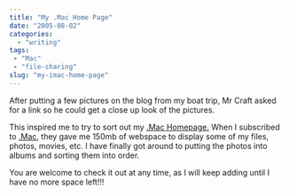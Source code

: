 ```yaml
---
title: "My .Mac Home Page"
date: "2005-08-02"
categories: 
  - "writing"
tags:
 - "Mac"
 - "file-sharing"
slug: "my-imac-home-page"
---
```


After putting a few pictures on the blog from my boat trip, Mr Craft asked for a link so he could get a close up look of the pictures.

This inspired me to try to sort out my [.Mac Homepage.](https://homepage.mac.com/seanchamberlin/Menu4.html) When I subscribed to [.Mac](https://www.mac.com/WebObjects/Welcome.woa), they gave me 150mb of webspace to display some of my files, photos, movies, etc. I have finally got around to putting the photos into albums and sorting them into order.

You are welcome to check it out at any time, as I will keep adding until I have no more space left!!!
